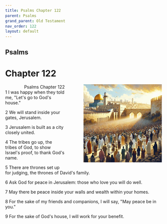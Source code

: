 ```yaml
---
title: Psalms Chapter 122
parent: Psalms
grand_parent: Old Testament
nav_order: 122
layout: default
---
```


## Psalms

# Chapter 122

<div style="clear: both; text-align: right;">
    <div style="max-width: 50%; height: auto; float: right; margin: 0 0 10px 10px; padding-left: 10%;">
        <img src="/assets/Image/Psalms/500/122.jpg" alt="Psalms Chapter 122" class="chapter-image">
    </div>
    <figcaption style="font-size: 14px; text-align: right;">Psalms Chapter 122</figcaption>
</div>
1 I was happy when they told me, "Let's go to God's house."

2 We will stand inside your gates, Jerusalem.

3 Jerusalem is built as a city closely united.

4 The tribes go up, the tribes of God, to show Israel's proof, to thank God's name.

5 There are thrones set up for judging, the thrones of David's family.

6 Ask God for peace in Jerusalem: those who love you will do well.

7 May there be peace inside your walls and wealth within your homes.

8 For the sake of my friends and companions, I will say, "May peace be in you."

9 For the sake of God's house, I will work for your benefit.


